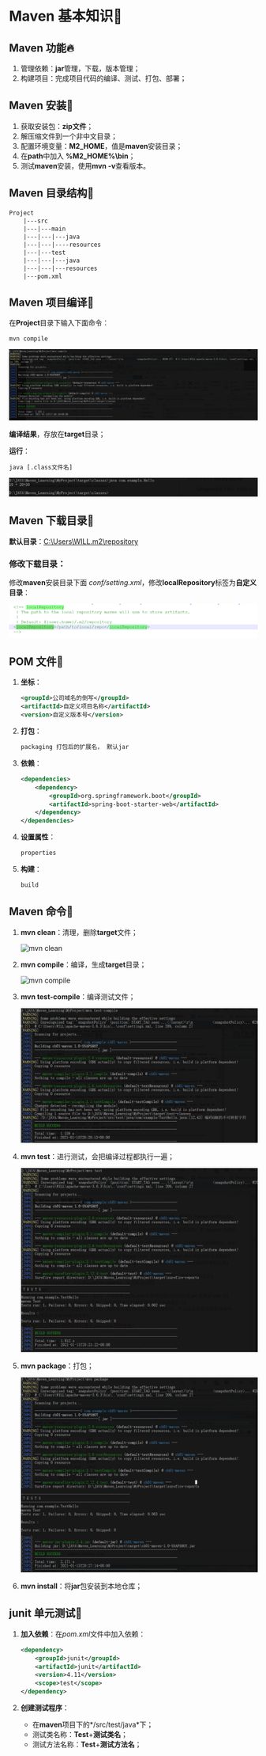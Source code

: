 # Maven 基本知识:rocket:

## Maven 功能:fire:

1. 管理依赖：**jar**管理，下载，版本管理；
2. 构建项目：完成项目代码的编译、测试、打包、部署；



## Maven 安装:wrench:

1. 获取安装包：**zip文件**；
2. 解压缩文件到一个非中文目录；
3. 配置环境变量：**M2_HOME**，值是**maven**安装目录；
4. 在**path**中加入 **%M2_HOME%\bin**；
5. 测试**maven**安装，使用**mvn -v**查看版本。



## Maven 目录结构:file_folder:

~~~
Project
	|---src
	|---|---main
	|---|---|---java
	|---|---|----resources
	|---|---test
	|---|---|---java
	|---|---|---resources
	|---pom.xml
~~~



## Maven 项目编译:hammer:

在**Project**目录下输入下面命令：

~~~shell
mvn compile
~~~

![编译](.md/p1.png)

**编译结果**，存放在**target**目录；

**运行**：

~~~
java [.class文件名]
~~~

![p2](.md/p2.png)



## Maven 下载目录:open_file_folder:

**默认目录**：<u>C:\Users\WILL\.m2\repository</u>

### 修改下载目录：

修改**maven**安装目录下面 *conf/setting.xml*，修改**localRepository**标签为**自定义目录**：

![修改图片](.md/p3.png)



## POM 文件:page_facing_up:

1. **坐标**：

    ~~~xml
    <groupId>公司域名的倒写</groupId>
    <artifactId>自定义项目名称</artifactId>
    <version>自定义版本号</version>
    ~~~

2. **打包**：

    ~~~xml
    packaging 打包后的扩展名， 默认jar
    ~~~

3. **依赖**：

    ~~~xml
    <dependencies>
        <dependency>
            <groupId>org.springframework.boot</groupId>
            <artifactId>spring-boot-starter-web</artifactId>
        </dependency>
    </dependencies>
    ~~~

4. **设置属性**：

    ~~~xml
    properties
    ~~~

5. **构建**：

    ~~~xml
    build
    ~~~



## Maven 命令:flags:

1. **mvn clean**：清理，删除**target**文件；

    ![mvn clean](/.md/p4.png)

2. **mvn compile**：编译，生成**target**目录；

    ![mvn compile](/.md/p5.png)

3. **mvn test-compile**：编译测试文件；

    ![mvn test-compile](.md/p6.png)

4. **mvn test**：进行测试，会把编译过程都执行一遍；

    ![mvn test](.md/p7.png)

5. **mvn package**：打包；

    ![mvn package](.md/p8.png)

6. **mvn install**：将**jar**包安装到本地仓库；



## junit 单元测试:memo:

1. **加入依赖**：在*pom.xml*文件中加入依赖：

    ~~~xml
    <dependency>
        <groupId>junit</groupId>
        <artifactId>junit</artifactId>
        <version>4.11</version>
        <scope>test</scope>
    </dependency>
    ~~~

2. **创建测试程序**：

    * 在**maven**项目下的*/src/test/java*下；
    * 测试类名称：**Test**+**测试类名**；
    * 测试方法名称：**Test**+**测试方法名**；